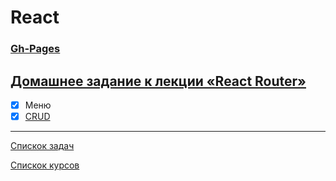 # React
### [Gh-Pages]()

## [Домашнее задание к лекции «React Router»](https://github.com/TomSG03/ra16-homeworks/tree/master/router)

- [x] Меню
- [x] [CRUD](https://github.com/TomSG03/ra-router-crud)

---
[Спискок задач](https://github.com/TomSG03/ra-homeworks-list)

[Спискок курсов](https://github.com/TomSG03/Training-in-Netology)
